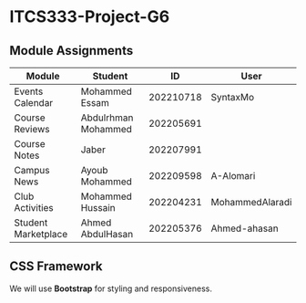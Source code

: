 # ITCS333-Project-G6

## Module Assignments
| Module | Student | ID | User
|---------------------|----------------------|----------------------|----------------------|
| Events Calendar | Mohammed Essam | 202210718 | SyntaxMo
| Course Reviews | Abdulrhman Mohammed | 202205691 |
| Course Notes | Jaber | 202207991
| Campus News | Ayoub Mohammed | 202209598 | A-Alomari |
| Club Activities | Mohammed Hussain | 202204231 | MohammedAlaradi
| Student Marketplace | Ahmed AbdulHasan | 202205376 | Ahmed-ahasan

## CSS Framework
We will use **Bootstrap** for styling and responsiveness.
